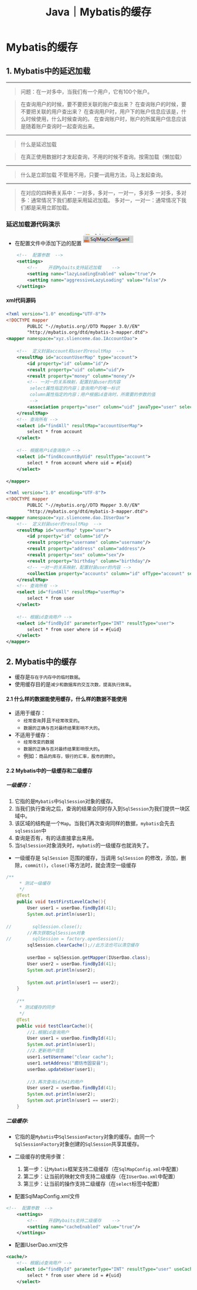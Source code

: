 ﻿---
layout: post
title: Java｜Mybatis的缓存
categories: [Java]
description: Mybatis的缓存
keywords: 编程语言, Java
mermaid: false
sequence: false
flow: false
mathjax: false
mindmap: false
mindmap2: false
---

# Mybatis的缓存
## 1. Mybatis中的延迟加载
---
> 问题：在一对多中，当我们有一个用户，它有100个账户。

>  在查询用户的时候，要不要把关联的账户查出来？
>	在查询账户的时候，要不要把关联的用户查出来？
>在查询用户时，用户下的账户信息应该是，什么时候使用，什么时候查询的。
> 在查询账户时，账户的所属用户信息应该是随着账户查询时一起查询出来。

---
> 什么是延迟加载

>	在真正使用数据时才发起查询，不用的时候不查询。按需加载（懒加载）

---
>	什么是立即加载
>		不管用不用，只要一调用方法，马上发起查询。

---

>	在对应的四种表关系中：一对多，多对一，一对一，多对多
>		一对多，多对多：通常情况下我们都是采用延迟加载。
>		多对一，一对一：通常情况下我们都是采用立即加载。


### 延迟加载源代码演示
- 在配置文件中添加下边的配置
![Alt Text](/images/posts/20210626103959763.png)

```xml
    <!--  配置参数  -->
    <settings>
        <!--    开启Mybaits支持延迟加载    -->
        <setting name="lazyLoadingEnabled" value="true"/>
        <setting name="aggressiveLazyLoading" value="false"/>
    </settings>
```
#### xml代码源码
```xml
<?xml version="1.0" encoding="UTF-8"?>
<!DOCTYPE mapper
        PUBLIC "-//mybatis.org//DTD Mapper 3.0//EN"
        "http://mybatis.org/dtd/mybatis-3-mapper.dtd">
<mapper namespace="xyz.slienceme.dao.IAccountDao">

    <!--  定义封装account和user的resultMap  -->
    <resultMap id="accountUserMap" type="account">
        <id property="id" column="id"/>
        <result property="uid" column="uid"/>
        <result property="money" column="money"/>
        <!-- 一对一的关系映射，配置封装user的内容
         select属性指定的内容；查询用户的唯一标识
         column属性指定的内容；用户根据id查询时，所需要的参数的值
         -->
        <association property="user" column="uid" javaType="user" select="xyz.slienceme.dao.IUserDao.findById"></association>
    </resultMap>
    <!-- 查询所有 -->
    <select id="findAll" resultMap="accountUserMap">
        select * from account
    </select>

    <!-- 根据用户id查询账户 -->
    <select id="findAccountByUid" resultType="account">
        select * from account where uid = #{uid}
    </select>

</mapper>
```

```xml
<?xml version="1.0" encoding="UTF-8"?>
<!DOCTYPE mapper
        PUBLIC "-//mybatis.org//DTD Mapper 3.0//EN"
        "http://mybatis.org/dtd/mybatis-3-mapper.dtd">
<mapper namespace="xyz.slienceme.dao.IUserDao">
    <!--  定义封装user的resultMap  -->
    <resultMap id="userMap" type="user">
        <id property="id" column="id"/>
        <result property="username" column="username"/>
        <result property="address" column="address"/>
        <result property="sex" column="sex"/>
        <result property="birthday" column="birthday"/>
        <!-- 一对一的关系映射，配置封装user的内容 -->
        <collection property="accounts" column="id" ofType="account" select="xyz.slienceme.dao.IAccountDao.findAccountByUid"></collection>
    </resultMap>
    <!-- 查询所有 -->
    <select id="findAll" resultMap="userMap">
        select * from user
    </select>

    <!-- 根据id查询用户 -->
    <select id="findById" parameterType="INT" resultType="user">
        select * from user where id = #{uid}
    </select>
</mapper>
```

## 2. Mybatis中的缓存
- 缓存是`存在于内存中的临时数据`。
- 使用缓存目的是`减少和数据库的交互次数，提高执行效率`。
#### 2.1 什么样的数据能使用缓存，什么样的数据不能使用
- 适用于缓存：
	- `经常查询`并且`不经常改变的`。
	- `数据的正确与否对最终结果影响不大的`。
- 不适用于缓存：
	- `经常改变的数据`
	- `数据的正确与否对最终结果影响很大的`。
	- 例如：`商品的库存，银行的汇率，股市的牌价`。



#### 2.2 Mybatis中的一级缓存和二级缓存
##### 一级缓存：
1. 它指的是`Mybatis`中`SqlSession`对象的缓存。
2. 当我们执行查询之后，查询的结果会同时存入到`SqlSession`为我们提供一块区域中。
3. 该区域的结构是一个`Map`。当我们再次查询同样的数据，`mybatis`会先去`sqlsession`中
4. 查询是否有，有的话直接拿出来用。
5. 当`SqlSession`对象消失时，`mybatis`的一级缓存也就消失了。


- 一级缓存是 `SqlSession` 范围的缓存，当调用 `SqlSession` 的修改，添加，删除，`commit()`，`close()`等方法时，就会清空一级缓存
```java
/**
     * 测试一级缓存
     */
    @Test
    public void testFirstLevelCache(){
        User user1 = userDao.findById(41);
        System.out.println(user1);

//        sqlSession.close();
        //再次获取SqlSession对象
//        sqlSession = factory.openSession();
        sqlSession.clearCache();//此方法也可以清空缓存

        userDao = sqlSession.getMapper(IUserDao.class);
        User user2 = userDao.findById(41);
        System.out.println(user2);

        System.out.println(user1 == user2);
    }

    /**
     * 测试缓存的同步
     */
    @Test
    public void testClearCache(){
        //1.根据id查询用户
        User user1 = userDao.findById(41);
        System.out.println(user1);
        //2.更新用户信息
        user1.setUsername("clear cache");
        user1.setAddress("廊坊市固安县");
        userDao.updateUser(user1);

        //3.再次查询id为41的用户
        User user2 = userDao.findById(41);
        System.out.println(user2);
        System.out.println(user1 == user2);
    }
```

##### 二级缓存:
- 它指的是`Mybatis`中`SqlSessionFactory`对象的缓存。由同一个`SqlSessionFactory`对象创建的`SqlSession`共享其缓存。
- 二级缓存的使用步骤：
	1. 第一步：让`Mybatis`框架支持二级缓存（在`SqlMapConfig.xml`中配置）
	2. 第二步：让当前的映射文件支持二级缓存（在`IUserDao.xml`中配置）
	3. 第三步：让当前的操作支持二级缓存（在`select`标签中配置）

- 配置SqlMapConfig.xml文件
```xml
<!--  配置参数  -->
    <settings>
        <!--    开启Mybaits支持二级缓存    -->
        <setting name="cacheEnabled" value="true"/>
    </settings>
```
- 配置IUserDao.xml文件
```xml
<cache/>
    <!-- 根据id查询用户 -->
    <select id="findById" parameterType="INT" resultType="user" useCache="true">
        select * from user where id = #{uid}
    </select>
```


